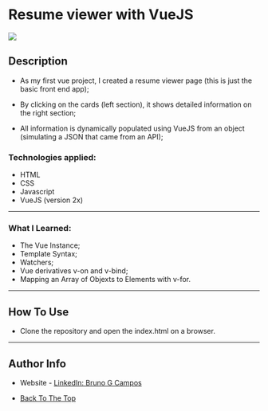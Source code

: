 # Resume viewer with VueJS
<img src="./picture-for-github/vue_project.gif">

## Description

- As my first vue project, I created a resume viewer page (this is just the basic front end app);

- By clicking on the cards (left section), it shows detailed information on the right section;

- All information is dynamically populated using VueJS from an object (simulating a JSON that came from an API);


### Technologies applied:

- HTML
- CSS
- Javascript
- VueJS (version 2x)

---
### What I Learned:
- The Vue Instance;
- Template Syntax;
- Watchers;
- Vue derivatives v-on and  v-bind;
- Mapping an Array of Objexts to Elements with v-for.

---

## How To Use

- Clone the repository and open the index.html on a browser.

---

## Author Info

- Website - [LinkedIn: Bruno G Campos](https://www.linkedin.com/in/bruno-galv%C3%A3o-de-campos-b67325133/)

- [Back To The Top](#resume-viewer-with-vuejs)
